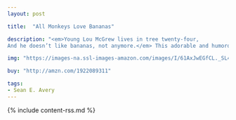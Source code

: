 ```yaml
---
layout: post

title:  "All Monkeys Love Bananas"

description: "<em>Young Lou McGrew lives in tree twenty-four,
And he doesn’t like bananas, not anymore.</em> This adorable and humorous picture book features a poor monkey who just can’t bear the sight of one more piece of the yellow fruit. With whimsical illustrations and sing-song, rhyming text, this tale is about two friends who discover that the grass isn’t always more delicious on the other side."

img: "https://images-na.ssl-images-amazon.com/images/I/61AxJwEGfCL._SL480_.jpg"

buy: "http://amzn.com/1922089311"

tags:
- Sean E. Avery
---
```


{% include content-rss.md %}